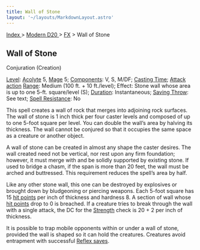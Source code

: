 ```yaml
---
title: Wall of Stone
layout: '~/layouts/MarkdownLayout.astro'
---
```


[ Index ](/) > [ Modern D20 ](/modern.d20.srd) > [FX](/modern.d20.srd/fx) > Wall of Stone

## Wall of Stone

Conjuration (Creation)

[Level](/modern.d20.srd/fx/level):
[Acolyte](/modern.d20.srd/classes/advanced/acolyte) 5,
[Mage](/modern.d20.srd/classes/advanced/mage) 5;
[Components](/modern.d20.srd/fx/components): V, S, M/DF; [Casting Time](/modern.d20.srd/fx/casting.time); [Attack action](/modern.d20.srd/combat/attack.actions)
[Range](/modern.d20.srd/fx/range): Medium (100 ft. + 10 ft./level); Effect:
Stone wall whose area is up to one 5-ft. square/level (S);
[Duration](/modern.d20.srd/fx/duration): Instantaneous; [Saving Throw](/modern.d20.srd/basics/saving.throws): See text; [Spell Resistance](/modern.d20.srd/special.abilities/spell.resistance): No

This spell creates a wall of rock that merges into adjoining rock surfaces.
The wall of stone is 1 inch thick per four caster levels and composed of up to
one 5-foot square per level. You can double the wall’s area by halving its
thickness. The wall cannot be conjured so that it occupies the same space as a
creature or another object.

A wall of stone can be created in almost any shape the caster desires. The
wall created need not be vertical, nor rest upon any firm foundation; however,
it must merge with and be solidly supported by existing stone. If used to
bridge a chasm, if the span is more than 20 feet, the wall must be arched and
buttressed. This requirement reduces the spell’s area by half.

Like any other stone wall, this one can be destroyed by explosives or brought
down by bludgeoning or piercing weapons. Each 5-foot square has 15 [hit points](/modern.d20.srd/combat/hit.points) per inch of thickness and hardness
8. A section of wall whose [hit points](/modern.d20.srd/combat/hit.points)
drop to 0 is breached. If a creature tries to break through the wall with a
single attack, the DC for the
[Strength](/modern.d20.srd/basics/ability.scores) check is 20 + 2 per inch of
thickness.

It is possible to trap mobile opponents within or under a wall of stone,
provided the wall is shaped so it can hold the creatures. Creatures avoid
entrapment with successful [Reflex saves](/modern.d20.srd/basics/saving.throws).

